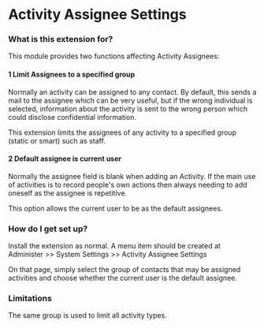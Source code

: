 # Activity Assignee Settings #

### What is this extension for? ###

This module provides two functions affecting Activity Assignees:

#### 1 Limit Assignees to a specified group

Normally an activity can be assigned to any contact.  By default, this sends a mail to the assignee which can be very useful, but if the wrong individual is selected, information about the activity is sent to the wrong person which could disclose confidential information.

This extension limits the assignees of any activity to a specified group (static or smart) such as staff.

#### 2 Default assignee is current user

Normally the assignee field is blank when adding an Activity.  If the main use of activities is to record people's own actions then always needing to add oneself as the assignee is repetitive.

This option allows the current user to be as the default assignees.  

### How do I get set up? ###

Install the extension as normal.  A menu item should be created at Administer >> System Settings >> Activity Assignee Settings

On that page, simply select the group of contacts that may be assigned activities and choose whether the current user is the default assignee. 

### Limitations ###

The same group is used to limit all activity types.  

